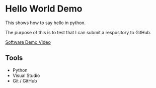 # Hello World Demo

This shows how to say hello in python.

The purpose of this is to test that I can submit a respository to GitHub.

[Software Demo Video](link....)

## Tools

* Python
* Visual Studio
* Git / GitHub

